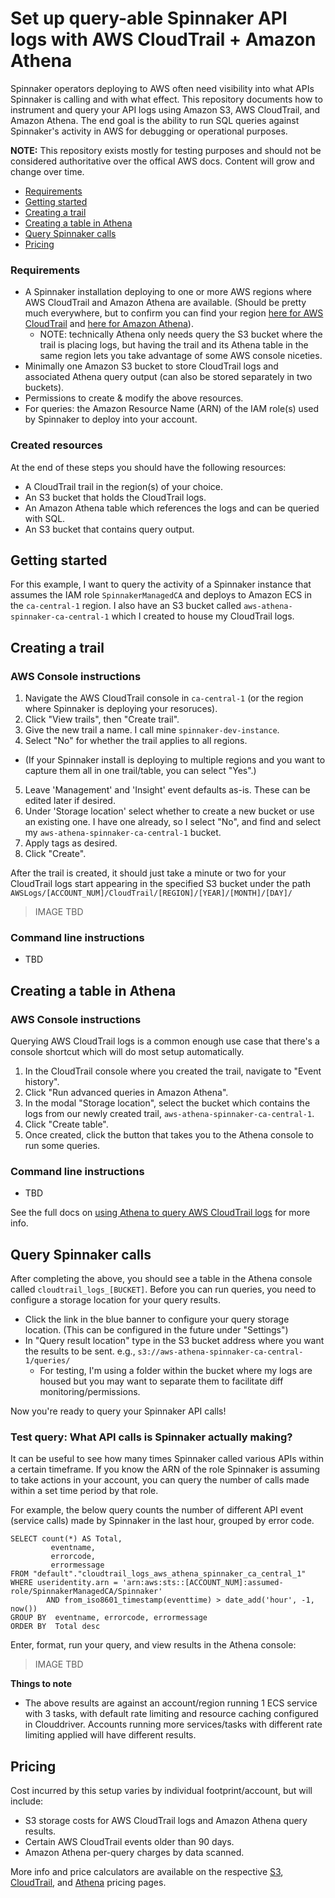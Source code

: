 # Set up query-able Spinnaker API logs with AWS CloudTrail + Amazon Athena

Spinnaker operators deploying to AWS often need visibility into what APIs Spinnaker is calling and with what effect. This repository documents how to instrument and query your API logs using Amazon S3, AWS CloudTrail, and Amazon Athena. The end goal is the ability to run SQL queries against Spinnaker's activity in AWS for debugging or operational purposes.

**NOTE:** This repository exists mostly for testing purposes and should not be considered authoritative over the offical AWS docs. Content will grow and change over time.

<!-- toc -->

- [Requirements](#Requirements)
- [Getting started](#getting-started)
- [Creating a trail](#creating-a-trail)
- [Creating a table in Athena](creating-a-table-in-athena)
- [Query Spinnaker calls](#query-spinnaker-calls)
- [Pricing](#pricing)

<!-- tocstop -->

### Requirements
* A Spinnaker installation deploying to one or more AWS regions where AWS CloudTrail and Amazon Athena are available. (Should be pretty much everywhere, but to confirm you can find your region [here for AWS CloudTrail](https://docs.aws.amazon.com/awscloudtrail/latest/userguide/cloudtrail-supported-regions.html) and [here for Amazon Athena](https://docs.aws.amazon.com/es_en/general/latest/gr/athena.html)).
  * NOTE: technically Athena only needs query the S3 bucket where the trail is placing logs, but having the trail and its Athena table in the same region lets you take advantage of some AWS console niceties.
* Minimally one Amazon S3 bucket to store CloudTrail logs and associated Athena query output (can also be stored separately in two buckets).
* Permissions to create & modify the above resources. 
* For queries: the Amazon Resource Name (ARN) of the IAM role(s) used by Spinnaker to deploy into your account.

### Created resources
At the end of these steps you should have the following resources:
* A CloudTrail trail in the region(s) of your choice. 
* An S3 bucket that holds the CloudTrail logs.
* An Amazon Athena table which references the logs and can be queried with SQL.
* An S3 bucket that contains query output. 


## Getting started

For this example, I want to query the activity of a Spinnaker instance that assumes the IAM role `SpinnakerManagedCA` and deploys to Amazon ECS in the `ca-central-1` region. I also have an S3 bucket called `aws-athena-spinnaker-ca-central-1` which I created to house my CloudTrail logs.

## Creating a trail

### AWS Console instructions
1. Navigate the AWS CloudTrail console in `ca-central-1` (or the region where Spinnaker is deploying your resoruces).
2. Click "View trails", then "Create trail".
3. Give the new trail a name. I call mine `spinnaker-dev-instance`.
4. Select "No" for whether the trail applies to all regions. 
  * (If your Spinnaker install is deploying to multiple regions and you want to capture them all in one trail/table, you can select "Yes".)
5. Leave 'Management' and 'Insight' event defaults as-is. These can be edited later if desired.
6. Under 'Storage location' select whether to create a new bucket or use an existing one. I have one already, so I select "No", and find and select my `aws-athena-spinnaker-ca-central-1` bucket.
7. Apply tags as desired.
8. Click "Create".

After the trail is created, it should just take a minute or two for your CloudTrail logs start appearing in the specified S3 bucket under the path `AWSLogs/[ACCOUNT_NUM]/CloudTrail/[REGION]/[YEAR]/[MONTH]/[DAY]/`

> IMAGE TBD

### Command line instructions
* TBD

## Creating a table in Athena

### AWS Console instructions
Querying AWS CloudTrail logs is a common enough use case that there's a console shortcut which will do most setup automatically.

1. In the CloudTrail console where you created the trail, navigate to "Event history".
2. Click "Run advanced queries in Amazon Athena".
3. In the modal "Storage location", select the bucket which contains the logs from our newly created trail, `aws-athena-spinnaker-ca-central-1`. 
4. Click "Create table".
5. Once created, click the button that takes you to the Athena console to run some queries.

### Command line instructions
* TBD


See the full docs on [using Athena to query AWS CloudTrail logs](https://docs.aws.amazon.com/athena/latest/ug/cloudtrail-logs.html) for more info.


## Query Spinnaker calls

After completing the above, you should see a table in the Athena console called `cloudtrail_logs_[BUCKET]`. Before you can run queries, you need to configure a storage location for your query results.

* Click the link in the blue banner to configure your query storage location. (This can be configured in the future under "Settings")
* In "Query result location" type in the S3 bucket address where you want the results to be sent. e.g., `s3://aws-athena-spinnaker-ca-central-1/queries/`
  * For testing, I'm using a folder within the bucket where my logs are housed but you may want to separate them to facilitate diff monitoring/permissions.

Now you're ready to query your Spinnaker API calls!

### Test query: What API calls is Spinnaker actually making?

It can be useful to see how many times Spinnaker called various APIs within a certain timeframe. If you know the ARN of the role Spinnaker is assuming to take actions in your account, you can query the number of calls made within a set time period by that role.

For example, the below query counts the number of different API event (service calls) made by Spinnaker in the last hour, grouped by error code.

```
SELECT count(*) AS Total,
         eventname,
         errorcode,
         errormessage
FROM "default"."cloudtrail_logs_aws_athena_spinnaker_ca_central_1"
WHERE useridentity.arn = 'arn:aws:sts::[ACCOUNT_NUM]:assumed-role/SpinnakerManagedCA/Spinnaker'
        AND from_iso8601_timestamp(eventtime) > date_add('hour', -1, now())
GROUP BY  eventname, errorcode, errormessage
ORDER BY  Total desc
```

Enter, format, run your query, and view results in the Athena console:

> IMAGE TBD

**Things to note**
* The above results are against an account/region running 1 ECS service with 3 tasks, with default rate limiting and resource caching configured in Clouddriver. Accounts running more services/tasks with different rate limiting applied will have different results.


## Pricing

Cost incurred by this setup varies by individual footprint/account, but will include:

* S3 storage costs for AWS CloudTrail logs and Amazon Athena query results.
* Certain AWS CloudTrail events older than 90 days.
* Amazon Athena per-query charges by data scanned. 

More info and price calculators are available on the respective [S3](https://aws.amazon.com/s3/pricing/), [CloudTrail](https://aws.amazon.com/cloudtrail/pricing/), and [Athena](https://aws.amazon.com/athena/pricing/) pricing pages.